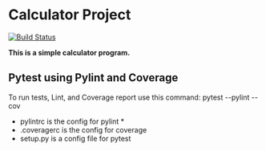# Calculator Project
[![Build Status](https://app.travis-ci.com/sagedemage/calc_example.svg?branch=main)](https://app.travis-ci.com/sagedemage/calc_example.svg?branch=main)

**This is a simple calculator program.**

## Pytest using Pylint and Coverage
To run tests, Lint, and Coverage report use this command:
pytest  --pylint --cov
* pylintrc is the config for pylint * 
* .coveragerc is the config for coverage 
* setup.py is a config file for pytest
